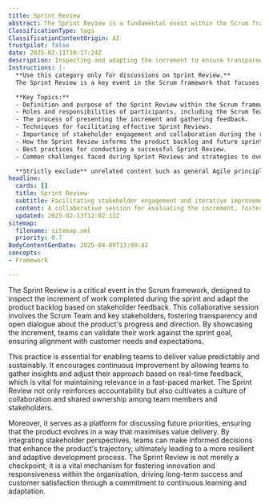 ```yaml
---
title: Sprint Review
abstract: The Sprint Review is a fundamental event within the Scrum framework, aimed at evaluating the work completed during a sprint and refining the product backlog based on feedback from stakeholders. This collaborative meeting involves the Scrum Team and key stakeholders, promoting transparency and open communication regarding the product's progress and future direction. By presenting the increment, teams can assess their achievements against the sprint goal, ensuring alignment with customer needs and expectations. This practice is crucial for enabling teams to deliver value consistently and sustainably, as it fosters continuous improvement through real-time feedback, which is essential in a rapidly changing market. The Sprint Review enhances accountability and nurtures a culture of collaboration and shared ownership among team members and stakeholders. Additionally, it provides a forum for discussing future priorities, ensuring that the product evolves to maximise value delivery. By incorporating stakeholder insights, teams can make informed decisions that improve the product's development trajectory, ultimately leading to a more resilient and adaptive process. The Sprint Review is not just a routine check; it is a vital tool for promoting innovation and responsiveness within the organisation, contributing to long-term success and customer satisfaction through a commitment to ongoing learning and adaptation.
ClassificationType: tags
ClassificationContentOrigin: AI
trustpilot: false
date: 2025-02-11T10:17:24Z
description: Inspecting and adapting the increment to ensure transparency and stakeholder feedback.
Instructions: |-
  **Use this category only for discussions on Sprint Review.**  
  The Sprint Review is a key event in the Scrum framework that focuses on inspecting the increment of work completed during the sprint and adapting the product backlog based on stakeholder feedback. Its purpose is to ensure transparency, foster collaboration, and gather insights that can guide future development efforts.

  **Key Topics:**
  - Definition and purpose of the Sprint Review within the Scrum framework.
  - Roles and responsibilities of participants, including the Scrum Team and stakeholders.
  - The process of presenting the increment and gathering feedback.
  - Techniques for facilitating effective Sprint Reviews.
  - Importance of stakeholder engagement and collaboration during the review.
  - How the Sprint Review informs the product backlog and future sprints.
  - Best practices for conducting a successful Sprint Review.
  - Common challenges faced during Sprint Reviews and strategies to overcome them.

  **Strictly exclude** unrelated content such as general Agile principles not specific to Sprint Reviews, discussions on other Scrum events (like Sprint Planning or Daily Scrum), or misinterpretations of the review process that do not align with the Scrum Guide or the philosophies of its founders.
headline:
  cards: []
  title: Sprint Review
  subtitle: Facilitating stakeholder engagement and iterative improvement through transparent evaluation of progress and outcomes.
  content: A collaborative session for evaluating the increment, fostering stakeholder engagement, and gathering feedback to inform future work. Posts should explore techniques for effective communication, methods for assessing progress, and strategies for incorporating insights into subsequent iterations, enhancing overall project transparency and alignment with stakeholder needs.
  updated: 2025-02-13T12:02:12Z
sitemap:
  filename: sitemap.xml
  priority: 0.7
BodyContentGenDate: 2025-04-09T13:09:42
concepts:
- Framework

---
```

The Sprint Review is a critical event in the Scrum framework, designed to inspect the increment of work completed during the sprint and adapt the product backlog based on stakeholder feedback. This collaborative session involves the Scrum Team and key stakeholders, fostering transparency and open dialogue about the product's progress and direction. By showcasing the increment, teams can validate their work against the sprint goal, ensuring alignment with customer needs and expectations.

This practice is essential for enabling teams to deliver value predictably and sustainably. It encourages continuous improvement by allowing teams to gather insights and adjust their approach based on real-time feedback, which is vital for maintaining relevance in a fast-paced market. The Sprint Review not only reinforces accountability but also cultivates a culture of collaboration and shared ownership among team members and stakeholders.

Moreover, it serves as a platform for discussing future priorities, ensuring that the product evolves in a way that maximises value delivery. By integrating stakeholder perspectives, teams can make informed decisions that enhance the product's trajectory, ultimately leading to a more resilient and adaptive development process. The Sprint Review is not merely a checkpoint; it is a vital mechanism for fostering innovation and responsiveness within the organisation, driving long-term success and customer satisfaction through a commitment to continuous learning and adaptation.
